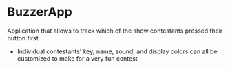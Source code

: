 # BuzzerApp
Application that allows to track which of the show contestants pressed their button first
- Individual contestants' key, name, sound, and display colors can all be customized to make for a very fun contest
